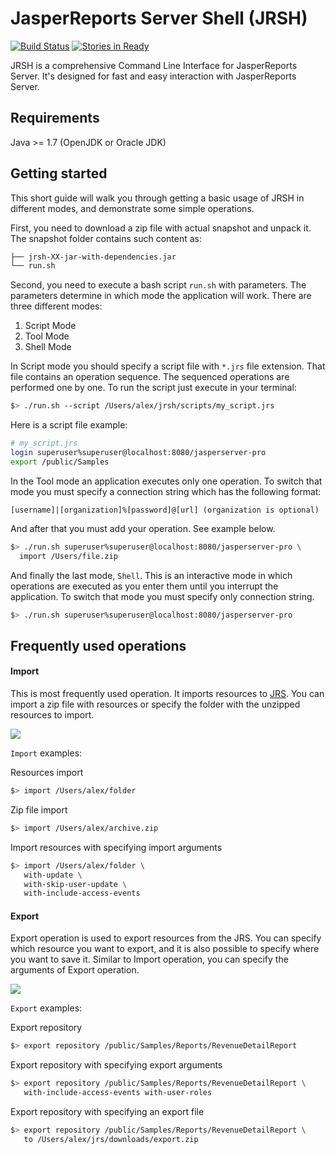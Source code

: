 JasperReports Server Shell (JRSH)
=================================
[![Build Status](https://travis-ci.org/Krasnyanskiy/jrsh.svg?branch=develop)](https://travis-ci.org/Krasnyanskiy/jrsh)
[![Stories in Ready](https://badge.waffle.io/Krasnyanskiy/jrsh.png?label=ready&title=Ready)](https://waffle.io/Krasnyanskiy/jrsh)

JRSH is a comprehensive Command Line Interface for JasperReports Server. It's designed for fast and easy interaction with JasperReports Server.

## Requirements
Java >= 1.7 (OpenJDK or Oracle JDK)

## Getting started
This short guide will walk you through getting a basic usage of JRSH in different modes, and demonstrate some simple operations.

First, you need to download a zip file with actual snapshot and unpack it. The snapshot folder contains such content as:
```bash
├── jrsh-XX-jar-with-dependencies.jar
└── run.sh
```
Second, you need to execute a bash script `run.sh` with parameters. The parameters determine in which mode the application will work. There are three different modes:

1. Script Mode
2. Tool Mode
3. Shell Mode

In Script mode you should specify a script file with `*.jrs` file extension. That file contains an operation sequence. The sequenced operations are performed one by one. To run the script just execute in your terminal:

```bash
$> ./run.sh --script /Users/alex/jrsh/scripts/my_script.jrs
```
Here is a script file example:
```bash
# my_script.jrs
login superuser%superuser@localhost:8080/jasperserver-pro
export /public/Samples
```

In the Tool mode an application executes only one operation. To switch that mode you must specify a connection string which has the following format: 
```
[username]|[organization]%[password]@[url] (organization is optional)
```
And after that you must add your operation. See example below.

```bash
$> ./run.sh superuser%superuser@localhost:8080/jasperserver-pro \ 
  import /Users/file.zip
```

And finally the last mode, `Shell`. This is an interactive mode in which operations are executed as you enter them until you interrupt the application. To switch that mode you must specify only connection string.

```bash
$> ./run.sh superuser%superuser@localhost:8080/jasperserver-pro
```

## Frequently used operations

#### Import
This is most frequently used operation. It imports resources to [JRS](http://community.jaspersoft.com/project/jasperreports-server). You can import a zip file with resources or specify the folder with the unzipped resources to import.

![](https://lh4.googleusercontent.com/15cRml-BaE-N-ohGCK_DECeiFworCR41_NVFSIKdbGqGH4E2T3p6BignF9PRUP1QBuE_utP1jBXaGyw=w2560-h1210)

`Import` examples:

Resources import
```bash
$> import /Users/alex/folder
```
Zip file import
```bash
$> import /Users/alex/archive.zip
```
Import resources with specifying import arguments
```bash
$> import /Users/alex/folder \ 
   with-update \ 
   with-skip-user-update \ 
   with-include-access-events
```

#### Export 
Export operation is used to export resources from the JRS. You can specify which resource you want to export, and it is also possible to specify where you want to save it. Similar to Import operation, you can specify the arguments of Export operation.

![](https://lh3.googleusercontent.com/_lNDntqF2ownyLjjEYtBShluupgA-AuiU2aGZVXEF8gGT_kzmhOPCn4Jg6XS4BZGxNjLIw=w2560-h1210)

`Export` examples:

Export repository
```bash
$> export repository /public/Samples/Reports/RevenueDetailReport
```
Export repository with specifying export arguments
```bash
$> export repository /public/Samples/Reports/RevenueDetailReport \ 
   with-include-access-events with-user-roles
```
Export repository with specifying an export file
```bash
$> export repository /public/Samples/Reports/RevenueDetailReport \
   to /Users/alex/jrs/downloads/export.zip
```
